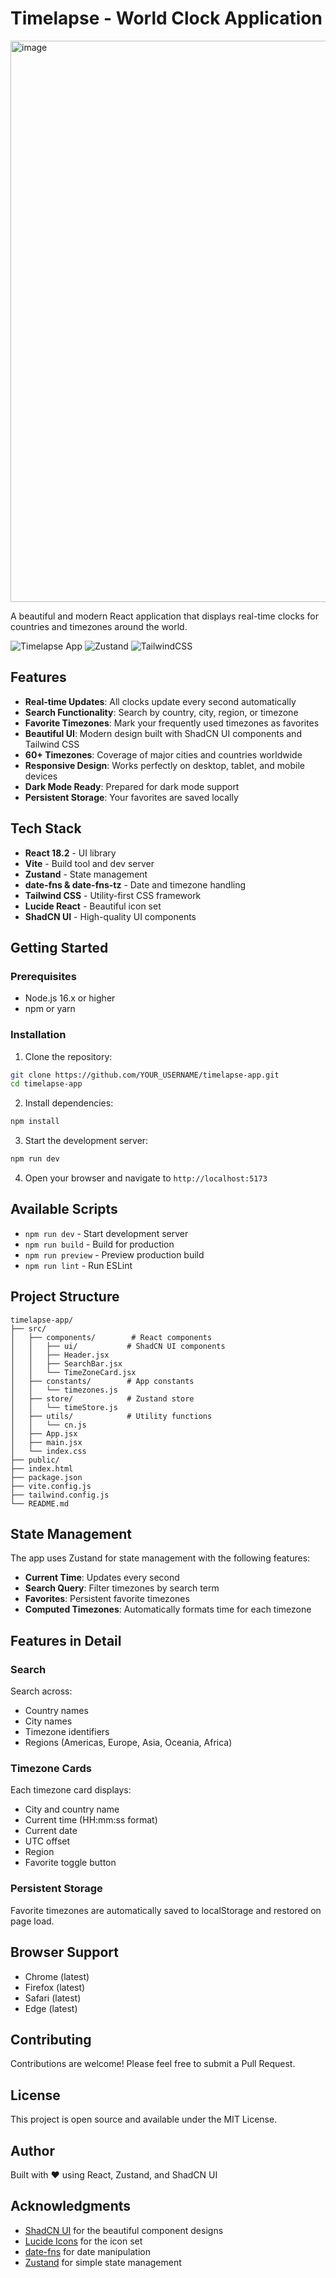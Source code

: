 # Timelapse - World Clock Application

<img width="1372" height="898" alt="image" src="https://github.com/user-attachments/assets/92f1edb2-44fa-4041-8503-17777c756fd3" />


A beautiful and modern React application that displays real-time clocks for countries and timezones around the world.

![Timelapse App](https://img.shields.io/badge/React-18.2-blue)
![Zustand](https://img.shields.io/badge/Zustand-4.4-purple)
![TailwindCSS](https://img.shields.io/badge/TailwindCSS-3.3-cyan)

## Features

- **Real-time Updates**: All clocks update every second automatically
- **Search Functionality**: Search by country, city, region, or timezone
- **Favorite Timezones**: Mark your frequently used timezones as favorites
- **Beautiful UI**: Modern design built with ShadCN UI components and Tailwind CSS
- **60+ Timezones**: Coverage of major cities and countries worldwide
- **Responsive Design**: Works perfectly on desktop, tablet, and mobile devices
- **Dark Mode Ready**: Prepared for dark mode support
- **Persistent Storage**: Your favorites are saved locally

## Tech Stack

- **React 18.2** - UI library
- **Vite** - Build tool and dev server
- **Zustand** - State management
- **date-fns & date-fns-tz** - Date and timezone handling
- **Tailwind CSS** - Utility-first CSS framework
- **Lucide React** - Beautiful icon set
- **ShadCN UI** - High-quality UI components

## Getting Started

### Prerequisites

- Node.js 16.x or higher
- npm or yarn

### Installation

1. Clone the repository:
```bash
git clone https://github.com/YOUR_USERNAME/timelapse-app.git
cd timelapse-app
```

2. Install dependencies:
```bash
npm install
```

3. Start the development server:
```bash
npm run dev
```

4. Open your browser and navigate to `http://localhost:5173`

## Available Scripts

- `npm run dev` - Start development server
- `npm run build` - Build for production
- `npm run preview` - Preview production build
- `npm run lint` - Run ESLint

## Project Structure

```
timelapse-app/
├── src/
│   ├── components/        # React components
│   │   ├── ui/           # ShadCN UI components
│   │   ├── Header.jsx
│   │   ├── SearchBar.jsx
│   │   └── TimeZoneCard.jsx
│   ├── constants/        # App constants
│   │   └── timezones.js
│   ├── store/            # Zustand store
│   │   └── timeStore.js
│   ├── utils/            # Utility functions
│   │   └── cn.js
│   ├── App.jsx
│   ├── main.jsx
│   └── index.css
├── public/
├── index.html
├── package.json
├── vite.config.js
├── tailwind.config.js
└── README.md
```

## State Management

The app uses Zustand for state management with the following features:

- **Current Time**: Updates every second
- **Search Query**: Filter timezones by search term
- **Favorites**: Persistent favorite timezones
- **Computed Timezones**: Automatically formats time for each timezone

## Features in Detail

### Search

Search across:
- Country names
- City names
- Timezone identifiers
- Regions (Americas, Europe, Asia, Oceania, Africa)

### Timezone Cards

Each timezone card displays:
- City and country name
- Current time (HH:mm:ss format)
- Current date
- UTC offset
- Region
- Favorite toggle button

### Persistent Storage

Favorite timezones are automatically saved to localStorage and restored on page load.

## Browser Support

- Chrome (latest)
- Firefox (latest)
- Safari (latest)
- Edge (latest)

## Contributing

Contributions are welcome! Please feel free to submit a Pull Request.

## License

This project is open source and available under the MIT License.

## Author

Built with ❤️ using React, Zustand, and ShadCN UI

## Acknowledgments

- [ShadCN UI](https://ui.shadcn.com/) for the beautiful component designs
- [Lucide Icons](https://lucide.dev/) for the icon set
- [date-fns](https://date-fns.org/) for date manipulation
- [Zustand](https://github.com/pmndrs/zustand) for simple state management

